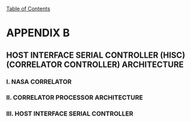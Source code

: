 [Table of Contents](https://github.com/JeffDeCola/my-masters-thesis#table-of-contents)

# APPENDIX B

## HOST INTERFACE SERIAL CONTROLLER (HISC) (CORRELATOR CONTROLLER) ARCHITECTURE

### I. NASA CORRELATOR

### II. CORRELATOR PROCESSOR ARCHITECTURE

### III. HOST INTERFACE SERIAL CONTROLLER

